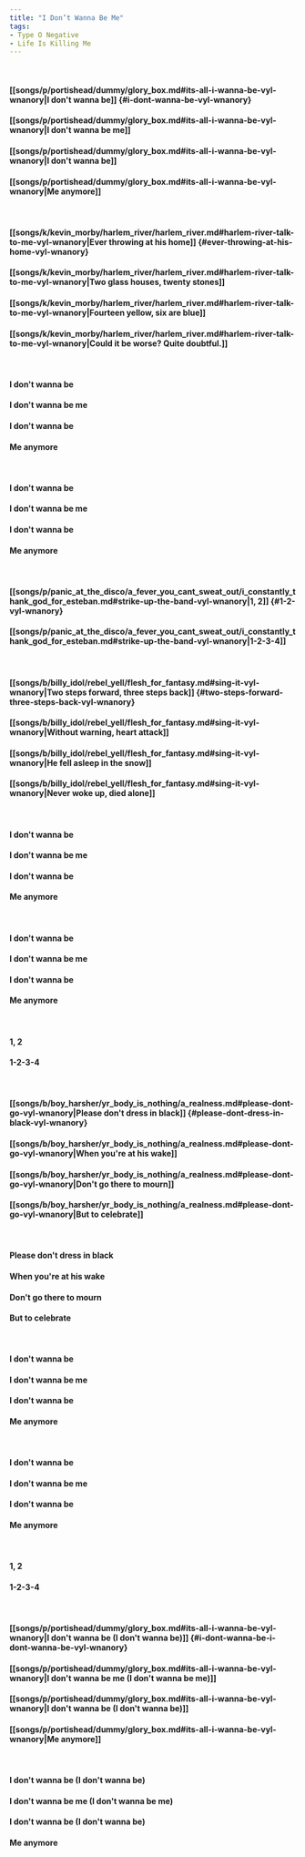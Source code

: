 ```yaml
---
title: "I Don’t Wanna Be Me"
tags:
- Type O Negative
- Life Is Killing Me
---
```

&nbsp;
#### [[songs/p/portishead/dummy/glory_box.md#its-all-i-wanna-be-vyl-wnanory|I don't wanna be]] {#i-dont-wanna-be-vyl-wnanory}
#### [[songs/p/portishead/dummy/glory_box.md#its-all-i-wanna-be-vyl-wnanory|I don't wanna be me]]
#### [[songs/p/portishead/dummy/glory_box.md#its-all-i-wanna-be-vyl-wnanory|I don't wanna be]]
#### [[songs/p/portishead/dummy/glory_box.md#its-all-i-wanna-be-vyl-wnanory|Me anymore]]
&nbsp;
#### [[songs/k/kevin_morby/harlem_river/harlem_river.md#harlem-river-talk-to-me-vyl-wnanory|Ever throwing at his home]] {#ever-throwing-at-his-home-vyl-wnanory}
#### [[songs/k/kevin_morby/harlem_river/harlem_river.md#harlem-river-talk-to-me-vyl-wnanory|Two glass houses, twenty stones]]
#### [[songs/k/kevin_morby/harlem_river/harlem_river.md#harlem-river-talk-to-me-vyl-wnanory|Fourteen yellow, six are blue]]
#### [[songs/k/kevin_morby/harlem_river/harlem_river.md#harlem-river-talk-to-me-vyl-wnanory|Could it be worse? Quite doubtful.]]
&nbsp;
#### I don't wanna be
#### I don't wanna be me
#### I don't wanna be
#### Me anymore
&nbsp;
#### I don't wanna be
#### I don't wanna be me
#### I don't wanna be
#### Me anymore
&nbsp;
#### [[songs/p/panic_at_the_disco/a_fever_you_cant_sweat_out/i_constantly_thank_god_for_esteban.md#strike-up-the-band-vyl-wnanory|1, 2]] {#1-2-vyl-wnanory}
#### [[songs/p/panic_at_the_disco/a_fever_you_cant_sweat_out/i_constantly_thank_god_for_esteban.md#strike-up-the-band-vyl-wnanory|1-2-3-4]]
&nbsp;
#### [[songs/b/billy_idol/rebel_yell/flesh_for_fantasy.md#sing-it-vyl-wnanory|Two steps forward, three steps back]] {#two-steps-forward-three-steps-back-vyl-wnanory}
#### [[songs/b/billy_idol/rebel_yell/flesh_for_fantasy.md#sing-it-vyl-wnanory|Without warning, heart attack]]
#### [[songs/b/billy_idol/rebel_yell/flesh_for_fantasy.md#sing-it-vyl-wnanory|He fell asleep in the snow]]
#### [[songs/b/billy_idol/rebel_yell/flesh_for_fantasy.md#sing-it-vyl-wnanory|Never woke up, died alone]]
&nbsp;
#### I don't wanna be
#### I don't wanna be me
#### I don't wanna be
#### Me anymore
&nbsp;
#### I don't wanna be
#### I don't wanna be me
#### I don't wanna be
#### Me anymore
&nbsp;
#### 1, 2
#### 1-2-3-4
&nbsp;
#### [[songs/b/boy_harsher/yr_body_is_nothing/a_realness.md#please-dont-go-vyl-wnanory|Please don't dress in black]] {#please-dont-dress-in-black-vyl-wnanory}
#### [[songs/b/boy_harsher/yr_body_is_nothing/a_realness.md#please-dont-go-vyl-wnanory|When you're at his wake]]
#### [[songs/b/boy_harsher/yr_body_is_nothing/a_realness.md#please-dont-go-vyl-wnanory|Don't go there to mourn]]
#### [[songs/b/boy_harsher/yr_body_is_nothing/a_realness.md#please-dont-go-vyl-wnanory|But to celebrate]]
&nbsp;
#### Please don't dress in black
#### When you're at his wake
#### Don't go there to mourn
#### But to celebrate
&nbsp;
#### I don't wanna be
#### I don't wanna be me
#### I don't wanna be
#### Me anymore
&nbsp;
#### I don't wanna be
#### I don't wanna be me
#### I don't wanna be
#### Me anymore
&nbsp;
#### 1, 2
#### 1-2-3-4
&nbsp;
#### [[songs/p/portishead/dummy/glory_box.md#its-all-i-wanna-be-vyl-wnanory|I don't wanna be (I don't wanna be)]] {#i-dont-wanna-be-i-dont-wanna-be-vyl-wnanory}
#### [[songs/p/portishead/dummy/glory_box.md#its-all-i-wanna-be-vyl-wnanory|I don't wanna be me (I don't wanna be me)]]
#### [[songs/p/portishead/dummy/glory_box.md#its-all-i-wanna-be-vyl-wnanory|I don't wanna be (I don't wanna be)]]
#### [[songs/p/portishead/dummy/glory_box.md#its-all-i-wanna-be-vyl-wnanory|Me anymore]]
&nbsp;
#### I don't wanna be (I don't wanna be)
#### I don't wanna be me (I don't wanna be me)
#### I don't wanna be (I don't wanna be)
#### Me anymore
